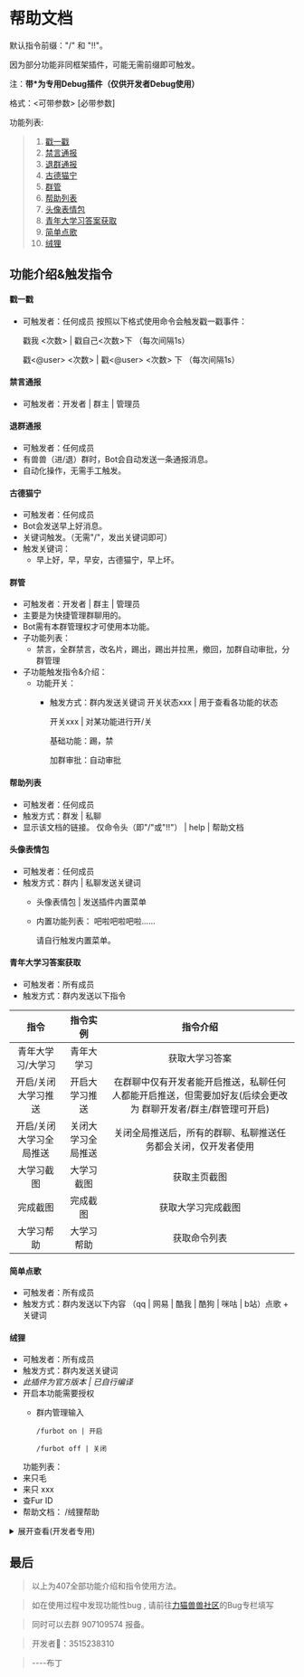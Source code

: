 # 帮助文档

默认指令前缀："/" 和 "!!"。

因为部分功能非同框架插件，可能无需前缀即可触发。

注：**带*为专用Debug插件（仅供开发者Debug使用）**

格式：<可带参数> [必带参数]

功能列表:

> 1. [戳一戳](./#_4)
> 2. [禁言通报](./#_5)
> 3. [退群通报](./#_6)
> 4. [古德猫宁](./#_7)
> 5. [群管](./#_8)
> 6. [帮助列表](./#_9)
> 7. [头像表情包](./#_10)
> 8. [青年大学习答案获取](./#_11)
> 10. [简单点歌](./#_12)
> 11. [绒狸](./#_13)

## 功能介绍&触发指令

#### 戳一戳

* 可触发者：任何成员
按照以下格式使用命令会触发戳一戳事件：

	戳我 <次数> | 戳自己<次数>下 （每次间隔1s）

	戳<@user> <次数> | 戳<@user> <次数> 下 （每次间隔1s）

#### 禁言通报

* 可触发者：开发者 | 群主 | 管理员

#### 退群通报

* 可触发者：任何成员
* 有兽兽（进/退）群时，Bot会自动发送一条通报消息。
* 自动化操作，无需手工触发。

#### 古德猫宁

* 可触发者：任何成员
* Bot会发送早上好消息。
* 关键词触发。（无需"/"，发出关键词即可）
* 触发关键词：
  * 早上好，早，早安，古德猫宁，早上坏。

#### 群管

* 可触发者：开发者 | 群主 | 管理员
* 主要是为快捷管理群聊用的。
* Bot需有本群管理权才可使用本功能。
* 子功能列表：
  * 禁言，全群禁言，改名片，踢出，踢出并拉黑，撤回，加群自动审批，分群管理
* 子功能触发指令&介绍：
  * 功能开关：
     * 	触发方式：群内发送关键词
		开关状态xxx | 用于查看各功能的状态
			
		开关xxx | 对某功能进行开/关
			
		基础功能：踢，禁
			
		加群审批：自动审批 

#### 帮助列表

* 可触发者：任何成员
* 触发方式：群发 | 私聊
* 显示该文档的链接。
	仅命令头（即"/"或"!!"） | help | 帮助文档

#### 头像表情包

* 可触发者：任何成员
* 触发方式：群内 | 私聊发送关键词
  * 头像表情包 | 发送插件内置菜单
  * 内置功能列表：
	吧啦吧啦吧啦......

	请自行触发内置菜单。

#### 青年大学习答案获取

* 可触发者：所有成员
* 触发方式：群内发送以下指令

|          指令           |      指令实例      |                           指令介绍                           |
| :---------------------: | :----------------: | :----------------------------------------------------------: |
|    青年大学习/大学习    |     青年大学习     |                        获取大学习答案                        |
|   开启/关闭大学习推送   |   开启大学习推送   | 在群聊中仅有开发者能开启推送，私聊任何人都能开启推送，但需要加好友(后续会更改为 群聊开发者/群主/群管理可开启) |
| 开启/关闭大学习全局推送 | 关闭大学习全局推送 | 关闭全局推送后，所有的群聊、私聊推送任务都会关闭，仅开发者使用 |
|       大学习截图        |     大学习截图     |                         获取主页截图                         |
|        完成截图         |      完成截图      |                      获取大学习完成截图                      |
|       大学习帮助        |     大学习帮助     |                         获取命令列表                         |

#### 简单点歌

* 可触发者：所有成员
* 触发方式：群内发送以下内容
（qq | 网易 | 酷我 | 酷狗 | 咪咕 | b站）点歌 + 关键词

#### 绒狸

* 可触发者：所有成员
* 触发方式：群内发送关键词
* *此插件为官方版本 | 已自行编译*
* 开启本功能需要授权
  * 群内管理输入
  
  		/furbot on | 开启
  
 		/furbot off | 关闭
  
  功能列表：
* 来只毛
* 来只 xxx
* 查Fur ID
* 帮助文档： /绒狸帮助

<details>
<summary>展开查看(开发者专用)</summary>
<pre><code>
#### 群会话转接：
* 触发方式：群发 | 私聊
* 可触发者：开发者
  * 群会话转接 | 通知全群广播
功能列表:


>** • puppet ln/link链接会话  **

> o -u user_id..., -ua user_id..., --user-a user_id...可选参数，指定源会话的 QQ 号  
> o -g group_id..., -ga group_id..., --group-a group_id...可选参数，指定源会话的群号 至少需要设置一个  
> o -ub user_id..., --user-b user_id...可选参数，指定链接会话的 QQ 号  
> o -gb group_id..., --group-b group_id...可选参数，指定链接会话的群号 不设置的话默认为当前会话的 QQ 号/群号  
> o -q, --quiet可选参数，静默链接（不发送链接成功消息）  
> o -U, --unilateral可选参数，单方面链接  
> ** • puppet rm/unlink删除会话链接  **

> o -u user_id..., -ua user_id..., --user-a user_id...可选参数，指定源会话的 QQ 号  
> o -g group_id..., -ga group_id..., --group-a group_id...可选参数，指定源会话的群号 不设置的话，默认为当前会话链接的所有会话  
> o -ub user_id..., --user-b user_id...可选参数，指定链接会话的 QQ 号  
> o -gb group_id..., --group-b group_id...可选参数，指定链接会话的群号 不设置的话默认为当前会话的 QQ 号/群号  
> o -q, --quiet可选参数，静默链接（不发送解除链接成功消息）  
> o -U, --unilateral可选参数，单方面解除链接  
> ** • puppet ls/list 查看链接到当前会话的会话列表  **

> o -u user_id, --user user_id 互斥参数，指定会话的 QQ 号  
> o -g group_id, --group group_id 互斥参数，指定会话的群号 不设置的话默认为当前会话的 QQ 号/群号  
> ** • puppet send message 向指定会话发送消息，支持 CQ 码  **

> o message 需要发送的消息，支持 CQ 码，如含空格请用 "" 包裹  
> o -u user_id..., --user user_id...可选参数，指定接收会话的 QQ 号  
> o -g group_id..., --group group_id...可选参数，指定接收会话的群号 不设置的话默认为当前会话链接的所有会话  
> o --a, --all可选参数，指定所有群聊  
> ** • puppet aprv/approve 同意请求/邀请  **

> o -f flag..., --flag flag...可选参数，指定请求的 flag  
> o --a, --all可选参数，指定所有请求  
> ** • puppet rej/reject 拒绝请求/邀请  **

> o -f flag..., --flag flag...可选参数，指定请求的 flag  
> o --a, --all可选参数，指定所有请求  
> ** • puppet exit 退出指定群聊  **

> o -g group_id..., --group group_id...可选参数，指定要退出的群号 
> </code></pre>
> </details>

## 最后

> 以上为407全部功能介绍和指令使用方法。

> 如在使用过程中发现功能性bug , 请前往[力猫兽兽社区](https://forcecat.cn/bbs/public)的Bug专栏填写

> 同时可以去群 907109574 报备。

> 开发者🐧：3515238310

> ----布丁

